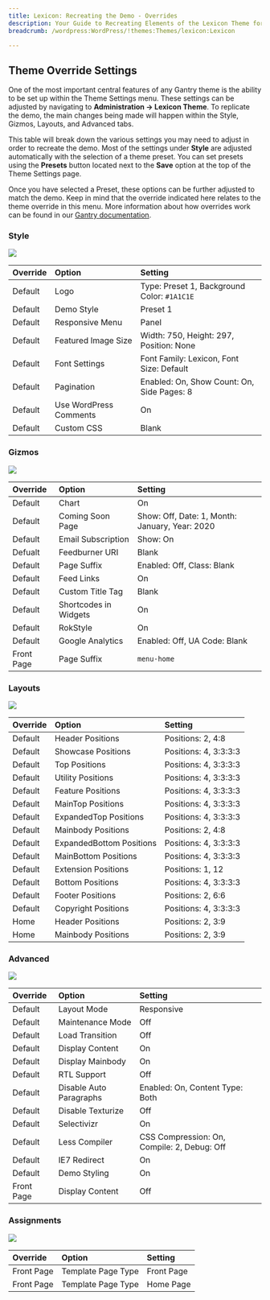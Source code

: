 ```yaml
---
title: Lexicon: Recreating the Demo - Overrides
description: Your Guide to Recreating Elements of the Lexicon Theme for WordPress
breadcrumb: /wordpress:WordPress/!themes:Themes/lexicon:Lexicon

---
```


Theme Override Settings
-----

One of the most important central features of any Gantry theme is the ability to be set up within the Theme Settings menu. These settings can be adjusted by navigating to **Administration -> Lexicon Theme**. To replicate the demo, the main changes being made will happen within the Style, Gizmos, Layouts, and Advanced tabs.

This table will break down the various settings you may need to adjust in order to recreate the demo. Most of the settings under **Style** are adjusted automatically with the selection of a theme preset. You can set presets using the **Presets** button located next to the **Save** option at the top of the Theme Settings page.

Once you have selected a Preset, these options can be further adjusted to match the demo. Keep in mind that the override indicated here relates to the theme override in this menu. More information about how overrides work can be found in our [Gantry documentation][override].

### Style

![][style]

| Override | Option                 | Setting                                     |
| :------- | :--------------------- | :-----------------------------------------  |
| Default  | Logo                   | Type: Preset 1, Background Color: `#1A1C1E` |
| Default  | Demo Style             | Preset 1                                    |
| Default  | Responsive Menu        | Panel                                       |
| Default  | Featured Image Size    | Width: 750, Height: 297, Position: None     |
| Default  | Font Settings          | Font Family: Lexicon, Font Size: Default    |
| Default  | Pagination             | Enabled: On, Show Count: On, Side Pages: 8  |
| Default  | Use WordPress Comments | On                                          |
| Default  | Custom CSS             | Blank                                       |

### Gizmos

![][gizmos]

| Override   | Option                | Setting                                        |
| :--------- | :-------------------- | :--------------------------------------------- |
| Default    | Chart                 | On                                             |
| Default    | Coming Soon Page      | Show: Off, Date: 1, Month: January, Year: 2020 |
| Default    | Email Subscription    | Show: On                                       |
| Defualt    | Feedburner URI        | Blank                                          |
| Default    | Page Suffix           | Enabled: Off, Class: Blank                     |
| Default    | Feed Links            | On                                             |
| Default    | Custom Title Tag      | Blank                                          |
| Default    | Shortcodes in Widgets | On                                             |
| Default    | RokStyle              | On                                             |
| Default    | Google Analytics      | Enabled: Off, UA Code: Blank                   |
| Front Page | Page Suffix           | `menu-home`                                    |

### Layouts

![][layouts]

| Override | Option                   | Setting               |
| :------- | :----------------------- | :-------------------- |
| Default  | Header Positions         | Positions: 2, 4:8     |
| Default  | Showcase Positions       | Positions: 4, 3:3:3:3 |
| Default  | Top Positions            | Positions: 4, 3:3:3:3 |
| Default  | Utility Positions        | Positions: 4, 3:3:3:3 |
| Default  | Feature Positions        | Positions: 4, 3:3:3:3 |
| Default  | MainTop Positions        | Positions: 4, 3:3:3:3 |
| Default  | ExpandedTop Positions    | Positions: 4, 3:3:3:3 |
| Default  | Mainbody Positions       | Positions: 2, 4:8     |
| Default  | ExpandedBottom Positions | Positions: 4, 3:3:3:3 |
| Default  | MainBottom Positions     | Positions: 4, 3:3:3:3 |
| Default  | Extension Positions      | Positions: 1, 12      |
| Default  | Bottom Positions         | Positions: 4, 3:3:3:3 |
| Default  | Footer Positions         | Positions: 2, 6:6     |
| Default  | Copyright Positions      | Positions: 4, 3:3:3:3 |
| Home     | Header Positions         | Positions: 2, 3:9     |
| Home     | Mainbody Positions       | Positions: 2, 3:9     |

### Advanced

![][advanced]

| Override   | Option                  | Setting                                     |
| :--------- | :---------------------- | :------------------------------------------ |
| Default    | Layout Mode             | Responsive                                  |
| Default    | Maintenance Mode        | Off                                         |
| Default    | Load Transition         | Off                                         |
| Default    | Display Content         | On                                          |
| Default    | Display Mainbody        | On                                          |
| Default    | RTL Support             | Off                                         |
| Default    | Disable Auto Paragraphs | Enabled: On, Content Type: Both             |
| Default    | Disable Texturize       | Off                                         |
| Default    | Selectivizr             | On                                          |
| Default    | Less Compiler           | CSS Compression: On, Compile: 2, Debug: Off |
| Default    | IE7 Redirect            | On                                          |
| Default    | Demo Styling            | On                                          |
| Front Page | Display Content         | Off                                         |

### Assignments

![][assignments]

| Override   | Option             | Setting    |  
| :--------- | :----------------- | :--------- |  
| Front Page | Template Page Type | Front Page |  
| Front Page | Template Page Type | Home Page  |  

[demo]: assets/lexicon2.jpeg
[menu]: ../../start/menu.md
[override]: http://gantry-framework.org/documentation/wordpress/configure/
[advanced]: assets/setadvanced.jpeg
[layouts]: assets/setlayouts.jpeg
[gizmos]: assets/setgizmos.jpeg
[assignments]: assets/setassignments.jpeg
[style]: assets/setstyle.jpeg
